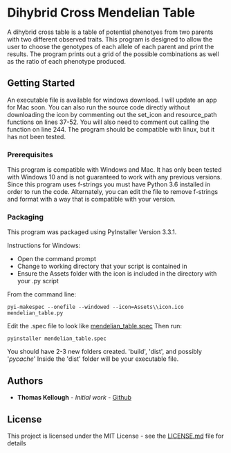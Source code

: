# Dihybrid Cross Mendelian Table

A dihybrid cross table is a table of potential phenotyes from two parents with two different observed traits. This program is designed to allow the user to choose the genotypes of each allele of each parent and print the results. The program prints out a grid of the possible combinations as well as the ratio of each phenotype produced. 

## Getting Started

An executable file is available for windows download. I will update an app for Mac soon. You can also run the source code directly without downloading the icon by commenting out the set_icon and resource_path functions on lines 37-52. You will also need to comment out calling the function on line 244. The program should be compatible with linux, but it has not been tested.
  

### Prerequisites

This program is compatible with Windows and Mac. It has only been tested with Windows 10 and is not guaranteed to work with any previous versions. Since this program uses f-strings you must have Python 3.6 installed in order to run the code. Alternately, you can edit the file to remove f-strings and format with a way that is compatible with your version. 

### Packaging
This program was packaged using PyInstaller Version 3.3.1. 

Instructions for Windows:
- Open the command prompt 
- Change to working directory that your script is contained in
- Ensure the Assets folder with the icon is included in the directory with your .py script

From the command line:
```
pyi-makespec --onefile --windowed --icon=Assets\\icon.ico mendelian_table.py
```

Edit the .spec file to look like [mendelian_table.spec](mendelian_table.spec)
Then run:

```
pyinstaller mendelian_table.spec
```

You should have 2-3 new folders created. 'build', 'dist', and possibly '_pycache_'
Inside the 'dist' folder will be your executable file.

## Authors

* **Thomas Kellough** - *Initial work* - [Github](https://github.com/thomaskellough)

## License

This project is licensed under the MIT License - see the [LICENSE.md](LICENSE.md) file for details
